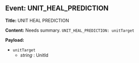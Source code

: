 ## Event: UNIT_HEAL_PREDICTION

**Title:** UNIT HEAL PREDICTION

**Content:**
Needs summary.
`UNIT_HEAL_PREDICTION: unitTarget`

**Payload:**
- `unitTarget`
  - *string* : UnitId